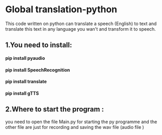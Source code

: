 # Global translation-python
This code written on python can translate a speech (English) to text and translate this text in any language you wan't and transform it to speech.


## 1.You need to install: 
#### pip install pyaudio
#### pip install SpeechRecognition
#### pip install translate
#### pip install gTTS 

## 2.Where to start the program : 
you need to open the file Main.py for starting the py programme and the other file are just for recording and saving the wav file (audio file )
<pre>
<code>
</code>






